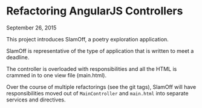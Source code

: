 # Refactoring AngularJS Controllers

September 26, 2015

This project introduces SlamOff, a poetry exploration application.

SlamOff is representative of the type of application that is written to meet a deadline. 

The controller is overloaded with responsibilities and all the HTML is crammed in to one view file (main.html).

Over the course of multiple refactorings (see the git tags), SlamOff will have responsibilities moved out of `MainController` and `main.html` into separate services and directives.
